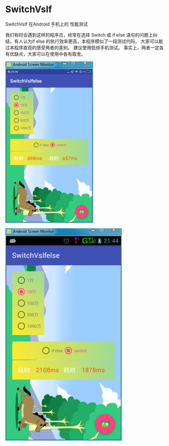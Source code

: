 # SwitchVsIf
SwitchVsIf 在Android 手机上的 性能测试


我们有时会遇到这样的程序员，经常在选择  Switch 或 if else  语句的问题上纠结，有人认为if else 的执行效率更高，本程序模似了一段测试代码，
大家可以能过本程序直观的感受两者的差别。  建议使用低频手机测试。 
事实上，两者一定各有优缺点，大家可以在使用中各有取舍。


![](https://github.com/longtaoge/SwitchVsIf/blob/e46719a9e0f2bb97424e1db9ef7e052da356c36f/app/src/main/res/mipmap-xxhdpi/vs2.png)



![](https://github.com/longtaoge/SwitchVsIf/blob/e46719a9e0f2bb97424e1db9ef7e052da356c36f/app/src/main/res/mipmap-xxhdpi/vs1.png)

